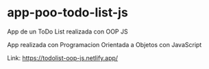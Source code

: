 # app-poo-todo-list-js
App de un ToDo List realizada con OOP JS

App realizada con Programacion Orientada a Objetos con JavaScript

Link: https://todolist-oop-js.netlify.app/

